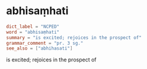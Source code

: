 # abhisaṃhati

``` toml
dict_label = "NCPED"
word = "abhisaṃhati"
summary = "is excited; rejoices in the prospect of"
grammar_comment = "pr. 3 sg."
see_also = ["abhihasati"]
```

is excited; rejoices in the prospect of

